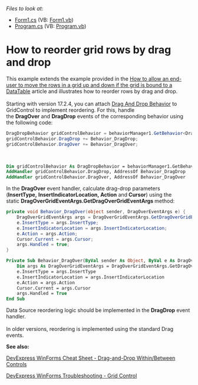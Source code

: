 <!-- default file list -->
*Files to look at*:

* [Form1.cs](./CS/E764/Form1.cs) (VB: [Form1.vb](./VB/E764/Form1.vb))
* [Program.cs](./CS/E764/Program.cs) (VB: [Program.vb](./VB/E764/Program.vb))
<!-- default file list end -->
# How to reorder grid rows by drag and drop


<p>This example extends the example provided in the <a href="https://www.devexpress.com/Support/Center/p/A2343">How to allow an end-user to move the rows in a grid up and down if the grid is bound to a DataTable</a> article and illustrates how to reorder rows by drag and drop.<br><br>Starting with version 17.2.4, you can attach <a href="https://documentation.devexpress.com/WindowsForms/118656/Common-Features/Behaviors/Drag-And-Drop-Behavior">Drag And Drop Behavior</a> to GridControl to implement reordering. For this, handle the <strong>DragOver</strong> and <strong>DragDrop</strong> events of the corresponding behavior using the following code:</p>


```cs
DragDropBehavior gridControlBehavior = behaviorManager1.GetBehavior<DragDropBehavior>(gridView);
gridControlBehavior.DragDrop += Behavior_DragDrop;
gridControlBehavior.DragOver += Behavior_DragOver;

```


<p> </p>


```vb
Dim gridControlBehavior As DragDropBehavior = behaviorManager1.GetBehavior(Of DragDropBehavior)(Me.gridView1)
AddHandler gridControlBehavior.DragDrop, AddressOf Behavior_DragDrop
AddHandler gridControlBehavior.DragOver, AddressOf Behavior_DragOver
```


<p>In the <strong>DragOver</strong> event handler, calculate drag-drop parameters (<strong>InsertType,</strong> <strong>InsertIndicatorLocation, Action</strong> and<strong> Cursor</strong>) using the static <strong>DragOverGridEventArgs.GetDragOverGridEventArgs </strong>method:</p>


```cs
private void Behavior_DragOver(object sender, DragOverEventArgs e) {
    DragOverGridEventArgs args = DragOverGridEventArgs.GetDragOverGridEventArgs(e);
    e.InsertType = args.InsertType;
    e.InsertIndicatorLocation = args.InsertIndicatorLocation;
    e.Action = args.Action;
    Cursor.Current = args.Cursor;
    args.Handled = true;
} 
```




```vb
Private Sub Behavior_DragOver(ByVal sender As Object, ByVal e As DragOverEventArgs)
    Dim args As DragOverGridEventArgs = DragOverGridEventArgs.GetDragOverGridEventArgs(e)
    e.InsertType = args.InsertType
    e.InsertIndicatorLocation = args.InsertIndicatorLocation
    e.Action = args.Action
    Cursor.Current = args.Cursor
    args.Handled = True
End Sub
```


<p>Data Source reordering logic should be implemented in the <strong>DragDrop</strong> event handler.<br><br>In older versions, reordering is implemented using the standard Drag events.</p>

<b>See also:</b>

[DevExpress WinForms Cheat Sheet - Drag-and-Drop Within/Between Controls](https://go.devexpress.com/CheatSheets_WinForms_Examples_T949086.aspx)

[DevExpress WinForms Troubleshooting - Grid Control](https://go.devexpress.com/CheatSheets_WinForms_Examples_T934742.aspx)



<br/>


